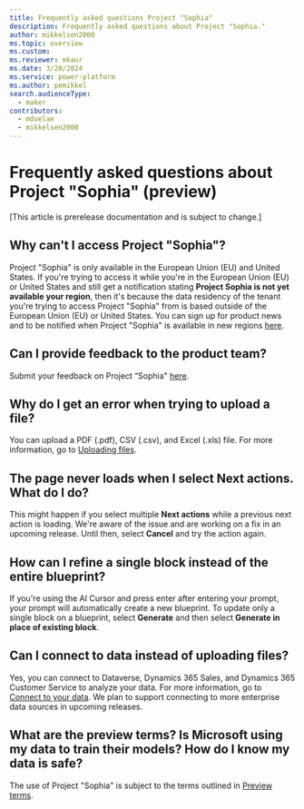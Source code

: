 ```yaml
---
title: Frequently asked questions Project "Sophia"
description: Frequently asked questions about Project "Sophia."
author: mikkelsen2000
ms.topic: overview
ms.custom: 
ms.reviewer: mkaur
ms.date: 3/20/2024
ms.service: power-platform
ms.author: pemikkel
search.audienceType:
  - maker
contributors:
  - mduelae
  - mikkelsen2000
---
```


# Frequently asked questions about Project "Sophia" (preview)

[This article is prerelease documentation and is subject to change.]

## Why can't I access Project  "Sophia"?

Project "Sophia" is only available in the  European Union (EU) and United States. If you're trying to access it while you're in the  European Union (EU) or United States and still get a notification stating **Project Sophia is not yet available your region**, then it's because the data residency of the tenant you're trying to access Project "Sophia" from is based outside of the European Union (EU) or United States. You can sign up for product news and to be notified when Project "Sophia" is available in new regions [here](https://aka.ms/projectsophianews). 

## Can I provide feedback to the product team?

Submit your feedback on Project “Sophia" [here](https://aka.ms/projectsophiafeedback).

## Why do I get an error when trying to upload a file?

You can upload a PDF (.pdf), CSV (.csv), and Excel (.xls) file. For more information, go to [Uploading files](data-connections.md#uploading-files).

## The page never loads when I select Next actions. What do I do?

This might happen if you select multiple **Next actions** while a previous next action is loading. We're aware of the issue and are working on a fix in an upcoming release. Until then, select **Cancel** and try the action again.

## How can I refine a single block instead of the entire blueprint?

If you're using the AI Cursor and press enter after entering your prompt, your prompt will automatically create a new blueprint. To update only a single block on a blueprint, select **Generate** and then select **Generate in place of existing block**.

## Can I connect to data instead of uploading files? 

Yes, you can connect to Dataverse, Dynamics 365 Sales, and Dynamics 365 Customer Service to analyze your data. For more information, go to [Connect to your data](data-connections.md).
We plan to support connecting to more enterprise data sources in upcoming releases.

## What are the preview terms? Is Microsoft using my data to train their models? How do I know my data is safe?

The use of Project "Sophia" is subject to the terms outlined in [Preview terms](https://aka.ms/projectsophiapreviewterms).

